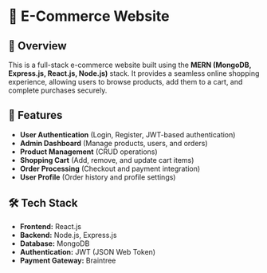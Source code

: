 # 🛒 E-Commerce Website

## 📌 Overview
This is a full-stack e-commerce website built using the **MERN (MongoDB, Express.js, React.js, Node.js)** stack. It provides a seamless online shopping experience, allowing users to browse products, add them to a cart, and complete purchases securely.

## 🚀 Features
- **User Authentication** (Login, Register, JWT-based authentication)
- **Admin Dashboard** (Manage products, users, and orders)
- **Product Management** (CRUD operations)
- **Shopping Cart** (Add, remove, and update cart items)
- **Order Processing** (Checkout and payment integration)
- **User Profile** (Order history and profile settings)

## 🛠️ Tech Stack
- **Frontend:** React.js
- **Backend:** Node.js, Express.js
- **Database:** MongoDB
- **Authentication:** JWT (JSON Web Token)
- **Payment Gateway:** Braintree

